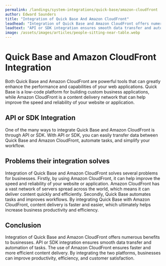 ```yaml
---
permalink: /landings/system-integrations/quick-base/amazon-cloudfront
author: Edward Saunders
title: "Integration of Quick Base And Amazon CloudFront"
leadhead: "Integration of Quick Base and Amazon CloudFront offers numerous benefits to businesses"
leadtext: "API or SDK integration ensures smooth data transfer and automation of tasks. The use of Amazon CloudFront ensures faster and more efficient content delivery. By integrating the two platforms, businesses can improve productivity, efficiency, and customer satisfaction."
image: /assets/images/articles/people-sitting-near-table.webp
---
```

<div class="arttext">  <h1>Quick Base and Amazon CloudFront Integration</h1>
  
  <p>Both Quick Base and Amazon CloudFront are powerful tools that can greatly enhance the performance and capabilities of your web applications. Quick Base is a low-code platform for building custom business applications, while Amazon CloudFront is a content delivery network that can help improve the speed and reliability of your website or application.</p>

  <h2>API or SDK Integration</h2>
  <p>One of the many ways to integrate Quick Base and Amazon CloudFront is through API or SDK. With API or SDK, you can easily transfer data between Quick Base and Amazon CloudFront, automate tasks, and simplify your workflow. </p>
 
  <h2>Problems their integration solves</h2>
  <p>Integration of Quick Base and Amazon CloudFront solves several problems for businesses. Firstly, by using Amazon CloudFront, it can help improve the speed and reliability of your website or application. Amazon CloudFront has a vast network of servers spread across the world, which means it can deliver content quickly and efficiently. Secondly, Quick Base automates tasks and improves workflows. By integrating Quick Base with Amazon CloudFront, content delivery is faster and easier, which ultimately helps increase business productivity and efficiency. </p>
  
  <h2>Conclusion</h2>
  <p>Integration of Quick Base and Amazon CloudFront offers numerous benefits to businesses. API or SDK integration ensures smooth data transfer and automation of tasks. The use of Amazon CloudFront ensures faster and more efficient content delivery. By integrating the two platforms, businesses can improve productivity, efficiency, and customer satisfaction. </p>
</div>